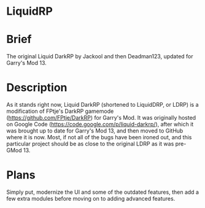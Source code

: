 LiquidRP
========

Brief
========
The original Liquid DarkRP by Jackool and then Deadman123, updated for Garry's Mod 13.

Description
========
As it stands right now, Liquid DarkRP (shortened to LiquidDRP, or LDRP) is a modification of FPtje's DarkRP gamemode (https://github.com/FPtje/DarkRP) for Garry's Mod. It was originally hosted on Google Code (https://code.google.com/p/liquid-darkrp/), after which it was brought up to date for Garry's Mod 13, and then moved to GitHub where it is now. Most, if not all of the bugs have been ironed out, and this particular project should be as close to the original LDRP as it was pre-GMod 13.

Plans
========
Simply put, modernize the UI and some of the outdated features, then add a few extra modules before moving on to adding advanced features.